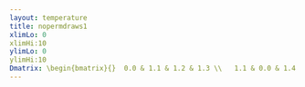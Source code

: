 ```yaml
---
layout: temperature
title: nopermdraws1
xlimLo: 0
xlimHi:10 
ylimLo: 0
ylimHi:10 
Dmatrix: \begin{bmatrix}{}  0.0 & 1.1 & 1.2 & 1.3 \\   1.1 & 0.0 & 1.4 & 1.5 \\   1.2 & 1.4 & 0.0 & 1.6 \\   1.3 & 1.5 & 1.6 & 0.0 \\   \end{bmatrix}
---
```

